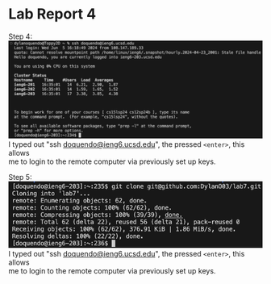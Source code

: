 # Lab Report 4
  Step 4: ![Step4](Step4.png)
  I typed out "ssh doquendo@ieng6.ucsd.edu", the pressed `<enter>`, this allows  
  me to login to the remote computer via previously set up keys.

  Step 5: ![Step5](Step5.png)
  I typed out "ssh doquendo@ieng6.ucsd.edu", the pressed `<enter>`, this allows  
  me to login to the remote computer via previously set up keys.
